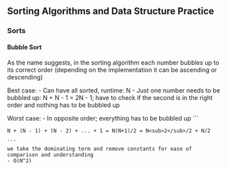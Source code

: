 ## Sorting Algorithms and Data Structure Practice

### Sorts

#### Bubble Sort
 As the name suggests, in the sorting algorithm each number bubbles up to its correct order (depending on the implementation it can be ascending or descending)

 Best case:
    - Can have all sorted, runtime: N
    - Just one number needs to be bubbled up: N + N - 1 = 2N - 1; have to check if the second is in the right order and nothing has to be bubbled up

Worst case:
    - In opposite order; everything has to be bubbled up
    ```

    N + (N - 1) + (N - 2) + ... + 1 = N(N+1)/2 = N<sub>2</sub>/2 + N/2
    
    ```
    we take the dominating term and remove constants for ease of comparison and understanding
    - O(N^2)

